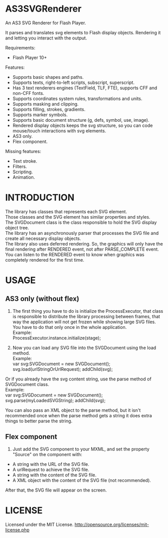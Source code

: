 AS3SVGRenderer
==============

An AS3 SVG Renderer for Flash Player.

It parses and translates svg elements to Flash display objects. Rendering it and letting you interact with the output.

Requirements:
* Flash Player 10+

Features:
* Supports basic shapes and paths.
* Supports texts, right-to-left scripts, subscript, superscript.
* Has 3 text renderers engines (TextField, TLF, FTE), supports CFF and non-CFF fonts.
* Supports coordinates system rules, transformations and units.
* Supports masking and clipping.
* Supports filling, strokes, gradients.
* Supports marker symbols.
* Supports basic document structure (g, defs, symbol, use, image).
* Rendered display objects keeps the svg structure, so you can code mouse/touch interactions with svg elements.
* AS3 only.
* Flex component.

Missing features:
* Text stroke.
* Filters.
* Scripting.
* Animation.

INTRODUCTION
==============

The library has classes that represents each SVG element.  
Those classes and the SVG element has similar properties and styles.  
The SVGDocument class is the class responsible to hold the SVG display object tree.  
The library has an asynchronously parser that processes the SVG file and create all necessary display objects.  
The library also uses deferred rendering. So, the graphics will only have the final rendering after RENDERED event, not after PARSE_COMPLETE event.  
You can listen to the RENDERED event to know when graphics was completely rendered for the first time.  

USAGE
==============

AS3 only (without flex)
----------

1) The first thing you have to do is initialize the ProcessExecutor, that class is responsible to distribute the library processing between frames, that way the application will not get frozen while showing large SVG files. You have to do that only once in the whole application.  
Example:  
  ProcessExecutor.instance.initialize(stage);

2) Now you can load any SVG file into the SVGDocument using the load method.  
Example:  
  var svg:SVGDocument = new SVGDocument();
  svg.load(urlStringOrUrlRequest);
  addChild(svg);

Or if you already have the svg content string, use the parse method of SVGDocument class.  
Example:  
  var svg:SVGDocument = new SVGDocument();
  svg.parse(myLoadedSVGString);
  addChild(svg);

You can also pass an XML object to the parse method, but it isn't recommended once when the parse method gets a string it does extra things to better parse the string.

Flex component
----------

1) Just add the SVG component to your MXML, and set the property "Source" on the component with:
  * A string with the URL of the SVG file.
  * A urlRequest to achieve the SVG file.
  * A string with the content of the SVG file.
  * A XML object with the content of the SVG file (not recommended).

After that, the SVG file will appear on the screen.

LICENSE
==============
Licensed under the MIT License.
http://opensource.org/licenses/mit-license.php
